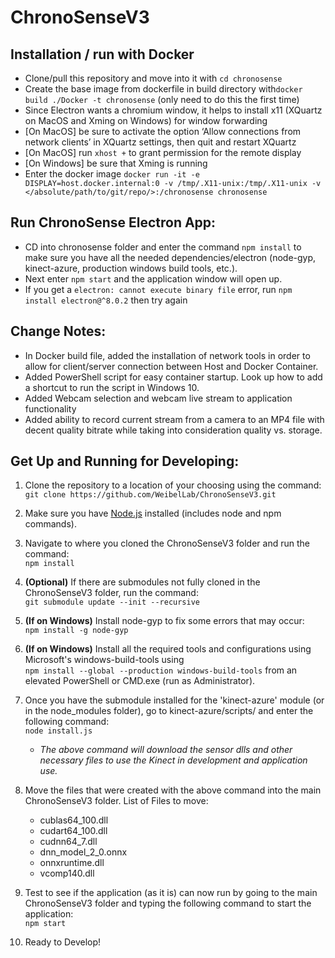 # ChronoSenseV3

## Installation / run with Docker
- Clone/pull this repository and move into it with `cd chronosense`
- Create the base image from dockerfile in build directory with`docker build ./Docker -t chronosense` (only need to do this the first time)
- Since Electron wants a chromium window, it helps to install x11 (XQuartz on MacOS and Xming on Windows) for window forwarding
- [On MacOS] be sure to activate the option ‘Allow connections from network clients’ in XQuartz settings, then quit and restart XQuartz
- [On MacOS] run `xhost +` to grant permission for the remote display
- [On Windows] be sure that Xming is running
- Enter the docker image `docker run -it -e DISPLAY=host.docker.internal:0 -v /tmp/.X11-unix:/tmp/.X11-unix -v </absolute/path/to/git/repo/>:/chronosense chronosense`

## Run ChronoSense Electron App:
- CD into chronosense folder and enter the command `npm install` to make sure you have all the needed dependencies/electron (node-gyp, kinect-azure, production windows build tools, etc.).
- Next enter `npm start` and the application window will open up.
- If you get a `electron: cannot execute binary file` error, run `npm install electron@^8.0.2` then try again

## Change Notes:
- In Docker build file, added the installation of network tools in order to allow for client/server connection between Host and Docker Container. 
- Added PowerShell script for easy container startup. Look up how to add a shortcut to run the script in Windows 10.
- Added Webcam selection and webcam live stream to application functionality
- Added ability to record current stream from a camera to an MP4 file with decent quality bitrate while taking into consideration quality vs. storage.

## Get Up and Running for Developing:
1.  Clone the repository to a location of your choosing using the command:  
    `git clone https://github.com/WeibelLab/ChronoSenseV3.git`
    
2.  Make sure you have [Node.js](https://nodejs.org/en/) installed (includes node and npm commands).  

3.  Navigate to where you cloned the ChronoSenseV3 folder and run the command:  
    `npm install`
    
4.  **(Optional)** If there are submodules not fully cloned in the ChronoSenseV3 folder, run the command:  
    `git submodule update --init --recursive`
    
5.  **(If on Windows)** Install node-gyp to fix some errors that may occur:  
    `npm install -g node-gyp`
    
6.  **(If on Windows)** Install all the required tools and configurations using Microsoft's windows-build-tools using  
    `npm install --global --production windows-build-tools` from an elevated PowerShell or CMD.exe (run as Administrator).

7.  Once you have the submodule installed for the 'kinect-azure' module (or in the node_modules folder), go to kinect-azure/scripts/ and enter the following command:  
    `node install.js`
    - *The above command will download the sensor dlls and other necessary files to use the Kinect in development and application use.*

8.  Move the files that were created with the above command into the main ChronoSenseV3 folder. 
    List of Files to move:  
    * cublas64_100.dll
    * cudart64_100.dll
    * cudnn64_7.dll
    * dnn_model_2_0.onnx
    * onnxruntime.dll
    * vcomp140.dll
    
9. Test to see if the application (as it is) can now run by going to the main ChronoSenseV3 folder and typing the following command to start the application:  
    `npm start`
    
10. Ready to Develop!
